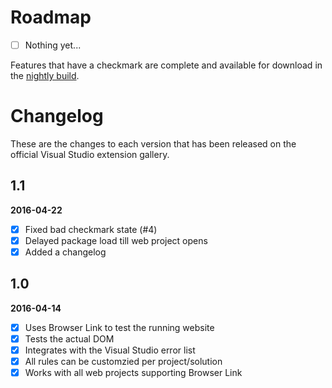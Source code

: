 # Roadmap

- [ ] Nothing yet...

Features that have a checkmark are complete and available for
download in the
[nightly build](http://vsixgallery.com/extension/25a79d25-0fff-4748-afaa-3a67ed116bc9/).

# Changelog

These are the changes to each version that has been released
on the official Visual Studio extension gallery.

## 1.1

**2016-04-22**

- [x] Fixed bad checkmark state (#4)
- [x] Delayed package load till web project opens
- [x] Added a changelog

## 1.0

**2016-04-14**

- [x] Uses Browser Link to test the running website
- [x] Tests the actual DOM
- [x] Integrates with the Visual Studio error list
- [x] All rules can be customzied per project/solution
- [x] Works with all web projects supporting Browser Link
